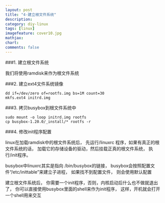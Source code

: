 ```yaml
---
layout: post
title: "4-建立根文件系统"
description:
category: diy-linux
tags: [linux]
imagefeature: cover10.jpg
mathjax: 
chart:
comments: false
---
```


###1. 建立根文件系统  

我们将使用ramdisk来作为根文件系统
  
###2. 建立ext4文件系统镜像  

	dd if=/dev/zero of=rootfs.img bs=1M count=30
	mkfs.ext4 initrd.img
    
###3. 拷贝busybox到根文件系统中
  
	sudo mount -o loop initrd.img rootfs
	cp busybox-1.20.0/_install/* rootfs -r
    
###4. 修改init程序配置  
  
linux在加载ramdisk中的根文件系统后， 先运行/linuxrc 程序，如果有真正的根文件系统的话， 加载它的存储设备的驱动，然后挂载正真的根文件系统， 执行/init程序。  

busybox中linuxrc其实是指向 /bin/busybox的链接， busybox会按照配置文件“/etc/inittable”来建立子进程， 如果找不到配置文件， 则会使用默认配置

建立根文件系统后， 你需要一个init程序，否则，内核启动后什么也不做就退出了， 你可以直接使用busybox里面的shell来作为init程序， 这样，开机就会打开一个shell用来交互
